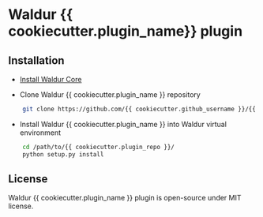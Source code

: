# Waldur {{ cookiecutter.plugin_name}} plugin

## Installation

* [Install Waldur Core](https://github.com/opennode/waldur-core/blob/develop/docs/guide/install-from-src.rst)

* Clone Waldur {{ cookiecutter.plugin_name }} repository

```bash
    git clone https://github.com/{{ cookiecutter.github_username }}/{{ cookiecutter.plugin_repo }}.git
```

* Install Waldur {{ cookiecutter.plugin_name }} into Waldur virtual environment

```bash
    cd /path/to/{{ cookiecutter.plugin_repo }}/
    python setup.py install
```

## License

Waldur {{ cookiecutter.plugin_name }} plugin is open-source under MIT license.
